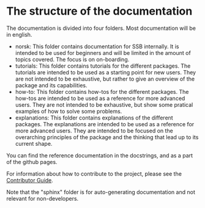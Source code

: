 # The structure of the documentation

The documentation is divided into four folders. Most documentation will be in english.
- norsk: This folder contains documentation for SSB internally. It is intended to be used for beginners and will be limited in the amount of topics covered. The focus is on on-boarding.
- tutorials: This folder contains tutorials for the different packages. The tutorials are intended to be used as a starting point for new users. They are not intended to be exhaustive, but rather to give an overview of the package and its capabilities.
- how-to: This folder contains how-tos for the different packages. The how-tos are intended to be used as a reference for more advanced users. They are not intended to be exhaustive, but show some pratical examples of how to solve some problems.
- explanations: This folder contains explanations of the different packages. The explanations are intended to be used as a reference for more advanced users. They are intended to be focused on the overarching principles of the package and the thinking that lead up to its current shape.

You can find the reference documentation in the docstrings, and as a part of the github pages.

For information about how to contribute to the project, please see the [Contributor Guide].

Note that the "sphinx" folder is for auto-generating documentation and not relevant for non-developers.

<!-- github-only -->

[contributor guide]: https://github.com/statisticsnorway/ssb-dash-framework/blob/main/CONTRIBUTING.md
